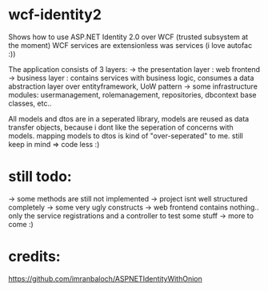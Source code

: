 wcf-identity2
=============

Shows how to use ASP.NET Identity 2.0 over WCF (trusted subsystem at the moment)
WCF services are extensionless was services (i love autofac :))

The application consists of 3 layers:
  -> the presentation layer : web frontend
  -> business layer : contains services with business logic, consumes a data abstraction layer over entityframework,
                      UoW pattern
  -> some infrastructure modules: usermanagement, rolemanagement, repositories, dbcontext base classes, etc.. 
  
All models and dtos are in a seperated library, models are reused as data transfer objects, because i dont
like the seperation of concerns with models. mapping models to dtos is kind of "over-seperated" to me. still keep 
in mind => code less :)

still todo:
=============

  -> some methods are still not implemented
  -> project isnt well structured completely
  -> some very ugly constructs
  -> web frontend contains nothing.. only the service registrations and a controller to test some stuff
  -> more to come :)

credits:
=============
https://github.com/imranbaloch/ASPNETIdentityWithOnion
